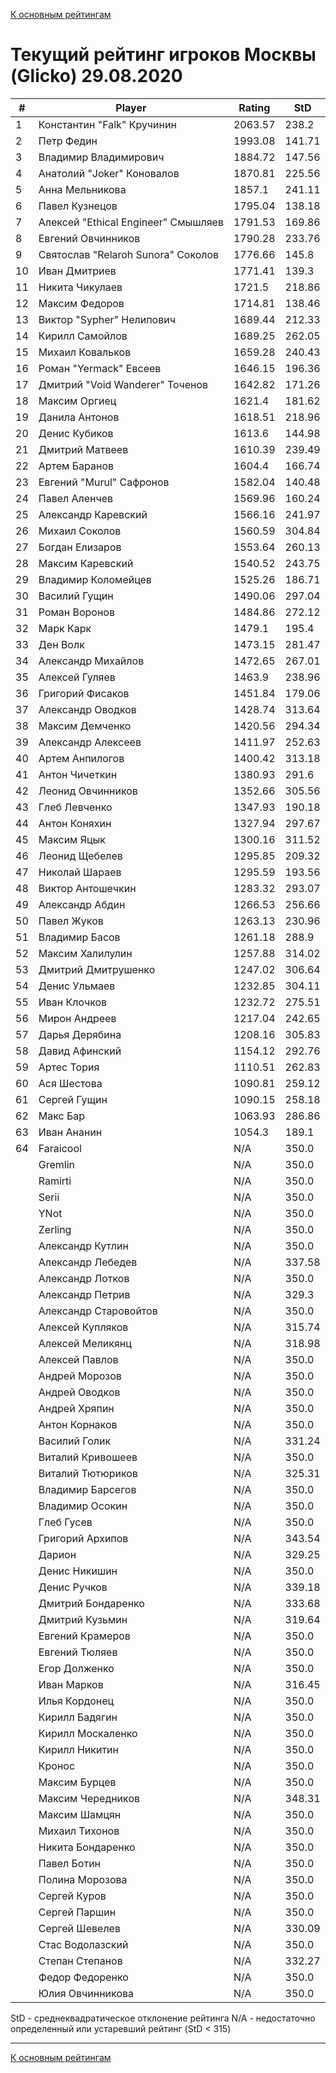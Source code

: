 [К основным рейтингам](https://pee-kay.github.io/russian-wu-rating)
# Текущий рейтинг игроков Москвы (Glicko) 29.08.2020 #

| # |Player                             |Rating  |StD    |
|---|-----------------------------------|--------|-------|
|  1|Константин "Falk" Кручинин         |2063.57 |238.2  |
|  2|Петр Федин                         |1993.08 |141.71 |
|  3|Владимир Владимирович              |1884.72 |147.56 |
|  4|Анатолий "Joker" Коновалов         |1870.81 |225.56 |
|  5|Анна Мельникова                    |1857.1  |241.11 |
|  6|Павел Кузнецов                     |1795.04 |138.18 |
|  7|Алексей "Ethical Engineer" Смышляев|1791.53 |169.86 |
|  8|Евгений Овчинников                 |1790.28 |233.76 |
|  9|Святослав "Relaroh Sunora" Соколов |1776.66 |145.8  |
| 10|Иван Дмитриев                      |1771.41 |139.3  |
| 11|Никита Чикулаев                    |1721.5  |218.86 |
| 12|Максим Федоров                     |1714.81 |138.46 |
| 13|Виктор "Sypher" Нелипович          |1689.44 |212.33 |
| 14|Кирилл Самойлов                    |1689.25 |262.05 |
| 15|Михаил Ковальков                   |1659.28 |240.43 |
| 16|Роман "Yermack" Евсеев             |1646.15 |196.36 |
| 17|Дмитрий "Void Wanderer" Точенов    |1642.82 |171.26 |
| 18|Максим Оргиец                      |1621.4  |181.62 |
| 19|Данила Антонов                     |1618.51 |218.96 |
| 20|Денис Кубиков                      |1613.6  |144.98 |
| 21|Дмитрий Матвеев                    |1610.39 |239.49 |
| 22|Артем Баранов                      |1604.4  |166.74 |
| 23|Евгений "Murul" Сафронов           |1582.04 |140.48 |
| 24|Павел Аленчев                      |1569.96 |160.24 |
| 25|Александр Каревский                |1566.16 |241.97 |
| 26|Михаил Соколов                     |1560.59 |304.84 |
| 27|Богдан Елизаров                    |1553.64 |260.13 |
| 28|Максим Каревский                   |1540.52 |243.75 |
| 29|Владимир Коломейцев                |1525.26 |186.71 |
| 30|Василий Гущин                      |1490.06 |297.04 |
| 31|Роман Воронов                      |1484.86 |272.12 |
| 32|Марк Карк                          |1479.1  |195.4  |
| 33|Ден Волк                           |1473.15 |281.47 |
| 34|Александр Михайлов                 |1472.65 |267.01 |
| 35|Алексей Гуляев                     |1463.9  |238.96 |
| 36|Григорий Фисаков                   |1451.84 |179.06 |
| 37|Александр Оводков                  |1428.74 |313.64 |
| 38|Максим Демченко                    |1420.56 |294.34 |
| 39|Александр Алексеев                 |1411.97 |252.63 |
| 40|Артем Анпилогов                    |1400.42 |313.18 |
| 41|Антон Чичеткин                     |1380.93 |291.6  |
| 42|Леонид Овчинников                  |1352.66 |305.56 |
| 43|Глеб Левченко                      |1347.93 |190.18 |
| 44|Антон Коняхин                      |1327.94 |297.67 |
| 45|Максим Яцык                        |1300.16 |311.52 |
| 46|Леонид Щебелев                     |1295.85 |209.32 |
| 47|Николай Шараев                     |1295.59 |193.56 |
| 48|Виктор Антошечкин                  |1283.32 |293.07 |
| 49|Александр Абдин                    |1266.53 |256.66 |
| 50|Павел Жуков                        |1263.13 |230.96 |
| 51|Владимир Басов                     |1261.18 |288.9  |
| 52|Максим Халилулин                   |1257.88 |314.02 |
| 53|Дмитрий Дмитрушенко                |1247.02 |306.64 |
| 54|Денис Ульмаев                      |1232.85 |304.11 |
| 55|Иван Клочков                       |1232.72 |275.51 |
| 56|Мирон Андреев                      |1217.04 |242.65 |
| 57|Дарья Дерябина                     |1208.16 |305.83 |
| 58|Давид Афинский                     |1154.12 |292.76 |
| 59|Артес Тория                        |1110.51 |262.83 |
| 60|Ася Шестова                        |1090.81 |259.12 |
| 61|Сергей Гущин                       |1090.15 |258.18 |
| 62|Макс Бар                           |1063.93 |286.86 |
| 63|Иван Ананин                        |1054.3  |189.1  |
| 64|Faraicool                          |   N/A  |350.0  |
|   |Gremlin                            |   N/A  |350.0  |
|   |Ramirti                            |   N/A  |350.0  |
|   |Serii                              |   N/A  |350.0  |
|   |YNot                               |   N/A  |350.0  |
|   |Zerling                            |   N/A  |350.0  |
|   |Александр Кутлин                   |   N/A  |350.0  |
|   |Александр Лебедев                  |   N/A  |337.58 |
|   |Александр Лотков                   |   N/A  |350.0  |
|   |Александр Петрив                   |   N/A  |329.3  |
|   |Александр Старовойтов              |   N/A  |350.0  |
|   |Алексей Купляков                   |   N/A  |315.74 |
|   |Алексей Меликянц                   |   N/A  |318.98 |
|   |Алексей Павлов                     |   N/A  |350.0  |
|   |Андрей Морозов                     |   N/A  |350.0  |
|   |Андрей Оводков                     |   N/A  |350.0  |
|   |Андрей Хряпин                      |   N/A  |350.0  |
|   |Антон Корнаков                     |   N/A  |350.0  |
|   |Василий Голик                      |   N/A  |331.24 |
|   |Виталий Кривошеев                  |   N/A  |350.0  |
|   |Виталий Тютюриков                  |   N/A  |325.31 |
|   |Владимир Барсегов                  |   N/A  |350.0  |
|   |Владимир Осокин                    |   N/A  |350.0  |
|   |Глеб Гусев                         |   N/A  |350.0  |
|   |Григорий Архипов                   |   N/A  |343.54 |
|   |Дарион                             |   N/A  |329.25 |
|   |Денис Никишин                      |   N/A  |350.0  |
|   |Денис Ручков                       |   N/A  |339.18 |
|   |Дмитрий Бондаренко                 |   N/A  |333.68 |
|   |Дмитрий Кузьмин                    |   N/A  |319.64 |
|   |Евгений Крамеров                   |   N/A  |350.0  |
|   |Евгений Тюляев                     |   N/A  |350.0  |
|   |Егор Долженко                      |   N/A  |350.0  |
|   |Иван Марков                        |   N/A  |316.45 |
|   |Илья Кордонец                      |   N/A  |350.0  |
|   |Кирилл Бадягин                     |   N/A  |350.0  |
|   |Кирилл Москаленко                  |   N/A  |350.0  |
|   |Кирилл Никитин                     |   N/A  |350.0  |
|   |Кронос                             |   N/A  |350.0  |
|   |Максим Бурцев                      |   N/A  |350.0  |
|   |Максим Чередников                  |   N/A  |348.31 |
|   |Максим Шамцян                      |   N/A  |350.0  |
|   |Михаил Тихонов                     |   N/A  |350.0  |
|   |Никита Бондаренко                  |   N/A  |350.0  |
|   |Павел Ботин                        |   N/A  |350.0  |
|   |Полина Морозова                    |   N/A  |350.0  |
|   |Сергей Куров                       |   N/A  |350.0  |
|   |Сергей Паршин                      |   N/A  |350.0  |
|   |Сергей Шевелев                     |   N/A  |330.09 |
|   |Стас Водолазский                   |   N/A  |350.0  |
|   |Степан Степанов                    |   N/A  |332.27 |
|   |Федор Федоренко                    |   N/A  |350.0  |
|   |Юлия Овчинникова                   |   N/A  |350.0  |

StD - среднеквадратическое отклонение рейтинга
N/A - недостаточно определенный или устаревший рейтинг (StD < 315)

---

[К основным рейтингам](https://pee-kay.github.io/russian-wu-rating)
